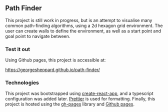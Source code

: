 ## Path Finder

This project is still work in progress, but is an attempt to visualise many common path-finding algorithms, using a 2d hexagon grid environment. The user can create walls to define the environment, as well as a start point and goal point to navigate between.

### Test it out

Using Github pages, this project is accessible at:

https://georgesheppard.github.io/path-finder/

### Technologies

This project was bootstrapped using [create-react-app](https://create-react-app.dev/docs/getting-started/), and a typescript configuration was added later. [Prettier](https://prettier.io) is used for formatting. Finally, this project is hosted using the [gh-pages](https://www.npmjs.com/package/gh-pages) library and [Github pages](https://pages.github.com).
